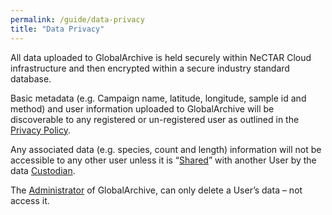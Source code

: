 ```yaml
---
permalink: /guide/data-privacy
title: "Data Privacy"
---
```

All data uploaded to GlobalArchive is held securely within NeCTAR Cloud infrastructure and then encrypted within a secure industry standard database.

Basic metadata (e.g. Campaign name, latitude, longitude, sample id and method) and user information uploaded to GlobalArchive will be discoverable to any registered or un-registered user as outlined in the [Privacy Policy](https://docs.google.com/document/d/12G1k2s1qYRwW6g34PSmR67-BaJTSdc63LKZOwiKTZCo/edit#heading=h.vh6d0zinsil4 "Privacy Policy").

Any associated data (e.g. species, count and length) information will not be accessible to any other user unless it is “[Shared](https://globalarchivemanual.github.io/guide/user-access-and-sharing)” with another User by the data [Custodian](https://globalarchivemanual.github.io/guide/user-access-and-sharing).

The [Administrator](https://globalarchivemanual.github.io/guide/user-access-and-sharing) of GlobalArchive, can only delete a User’s data – not access it.
